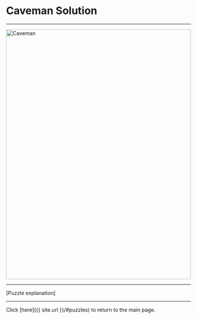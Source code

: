 # Caveman Solution

-----

<img src="{{ site.imgurl }}/Caveman/Caveman.jpg" alt="Caveman" style="width:100%;height:683px;object-fit:contain;">

-----

[Puzzle explanation]

-----

Click [here]({{ site.url }}/#puzzles) to return to the main page.